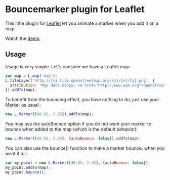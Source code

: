 Bouncemarker plugin for Leaflet
===============================

This little plugin for [Leaflet](http://www.leafletjs.com) let you animate
a marker when you add it on a map.

Watch the [demo](http://maximeh.github.com/leaflet.bouncemarker/).

Usage
-----

Usage is very simple. Let's consider we have a Leaflet map:

```javascript
var map = L.map('map');
L.tileLayer('http://{s}.tile.openstreetmap.org/{z}/{x}/{y}.png', {
  attribution: 'Map data &copy; <a href="http://www.osm.org">OpenStreetMap</a>'
}).addTo(map);
```
To benefit from the bouncing effect, you have nothing to do, just use your
Marker as usual :

```javascript
new L.Marker([48.85, 2.35]).addTo(map);
```

You may use the autoBounce option if you do not want your marker to bounce when
added to the map (which is the default behavior):

```javascript
new L.Marker([48.85, 2.35], {autoBounce: false}).addTo(map);
```

You can also use the bounce() function to make a marker bounce, when you want it
to :

```javascript
var my_point = new L.Marker([48.85, 2.35], {autoBounce: false});
my_point.addTo(map);
my_point.bounce();
```


